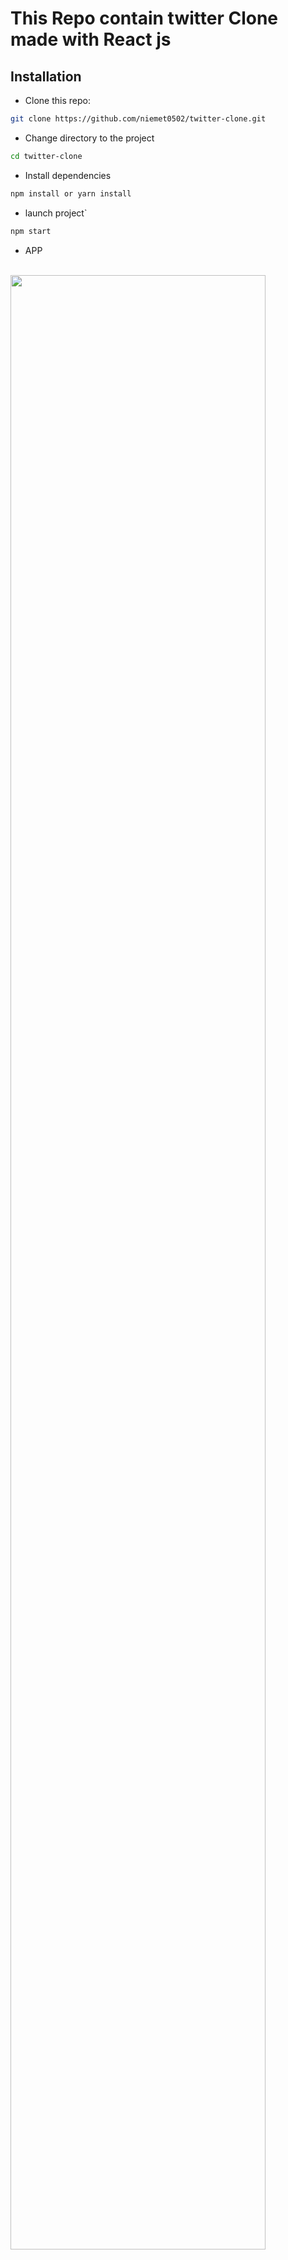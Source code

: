 
# This Repo contain twitter Clone made with React js


## Installation

* Clone this repo:

```bash
git clone https://github.com/niemet0502/twitter-clone.git
```

* Change directory to the project

```bash
cd twitter-clone
```

* Install dependencies

```bash
npm install or yarn install
```

* launch project`

```bash
npm start
```

* APP

<br>
<img width="90%" src="src/Assets/twitter.PNG">

<a href="https://twitter-clone-mar.netlify.app/" target="_blank">Live</a>